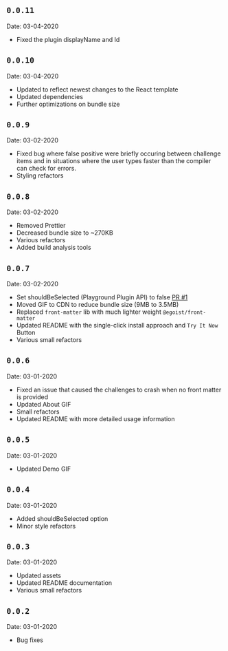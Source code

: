 ## `0.0.11`

Date: 03-04-2020

- Fixed the plugin displayName and Id

## `0.0.10`

Date: 03-04-2020

- Updated to reflect newest changes to the React template
- Updated dependencies
- Further optimizations on bundle size

## `0.0.9`

Date: 03-02-2020

- Fixed bug where false positive were briefly occuring between challenge items and in situations where the user types faster than the compiler can check for errors.
- Styling refactors

## `0.0.8`

Date: 03-02-2020

- Removed Prettier
- Decreased bundle size to ~270KB
- Various refactors
- Added build analysis tools

## `0.0.7`

Date: 03-02-2020

- Set shouldBeSelected (Playground Plugin API) to false [PR #1](https://github.com/gojutin/playground-plugin-challenges/pull/1)
- Moved GIF to CDN to reduce bundle size (9MB to 3.5MB)
- Replaced `front-matter` lib with much lighter weight `@egoist/front-matter`
- Updated README with the single-click install approach and `Try It Now` Button
- Various small refactors

## `0.0.6`

Date: 03-01-2020

- Fixed an issue that caused the challenges to crash when no front matter is provided
- Updated About GIF
- Small refactors
- Updated README with more detailed usage information

## `0.0.5`

Date: 03-01-2020

- Updated Demo GIF

## `0.0.4`

Date: 03-01-2020

- Added shouldBeSelected option
- Minor style refactors

## `0.0.3`

Date: 03-01-2020

- Updated assets
- Updated README documentation
- Various small refactors

## `0.0.2`

Date: 03-01-2020

- Bug fixes
